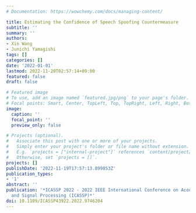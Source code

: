 ```yaml
---
# Documentation: https://wowchemy.com/docs/managing-content/

title: Estimating the Confidence of Speech Spoofing Countermeasure
subtitle: ''
summary: ''
authors:
- Xin Wang
- Junichi Yamagishi
tags: []
categories: []
date: '2022-01-01'
lastmod: 2022-11-20T02:57:14+09:00
featured: false
draft: false

# Featured image
# To use, add an image named `featured.jpg/png` to your page's folder.
# Focal points: Smart, Center, TopLeft, Top, TopRight, Left, Right, BottomLeft, Bottom, BottomRight.
image:
  caption: ''
  focal_point: ''
  preview_only: false

# Projects (optional).
#   Associate this post with one or more of your projects.
#   Simply enter your project's folder or file name without extension.
#   E.g. `projects = ["internal-project"]` references `content/project/deep-learning/index.md`.
#   Otherwise, set `projects = []`.
projects: []
publishDate: '2022-11-19T17:57:13.899853Z'
publication_types:
- '1'
abstract: ''
publication: '*ICASSP 2022 - 2022 IEEE International Conference on Acoustics, Speech
  and Signal Processing (ICASSP)*'
doi: 10.1109/ICASSP43922.2022.9746204
---
```


